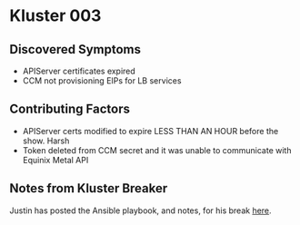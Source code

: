 # Kluster 003

## Discovered Symptoms

- APIServer certificates expired
- CCM not provisioning EIPs for LB services

## Contributing Factors

- APIServer certs modified to expire LESS THAN AN HOUR before the show. Harsh
- Token deleted from CCM secret and it was unable to communicate with Equinix Metal API

## Notes from Kluster Breaker

Justin has posted the Ansible playbook, and notes, for his break [here](https://gitlab.com/jgarr/klustered).
